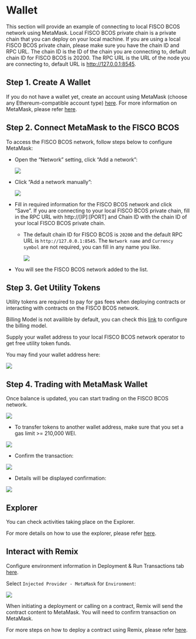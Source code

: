 # Wallet

This section will provide an example of connecting to local FISCO BCOS network using MetaMask. Local FISCO BCOS private chain is a private chain that you can deploy on your local machine. If you are using a local FISCO BCOS private chain, please make sure you have the chain ID and RPC URL. The chain ID is the ID of the chain you are connecting to, default chain ID for FISCO BCOS is 20200. The RPC URL is the URL of the node you are connecting to, default URL is http://127.0.0.1:8545.

## Step 1. Create A Wallet

If you do not have a wallet yet, create an account using MetaMask (choose any Ethereum-compatible account type) [here](https://metamask.io/download/). For more information on MetaMask, please refer [here](https://docs.metamask.io/).

## Step 2. Connect MetaMask to the FISCO BCOS

To access the FISCO BCOS network, follow steps below to configure MetaMask:

- Open the “Network” setting, click “Add a network”:

    ![](../_static/developer/connect_1.png)

- Click “Add a network manually”:

    ![](../_static/developer/connect_2.png)

- Fill in required information for the FISCO BCOS network and click “Save”. If you are connecting to your local FISCO BCOS private chain, fill in the RPC URL with http://[IP]:[PORT] and Chain ID with the chain ID of your local FISCO BCOS private chain.
  - The default chain ID for FISCO BCOS is `20200` and the default RPC URL is `http://127.0.0.1:8545`. The `Network name` and `Currency symbol` are not required, you can fill in any name you like.

    ![](../_static/developer/connect_3.png)

- You will see the FISCO BCOS network added to the list.

## Step 3. Get Utility Tokens

Utility tokens are required to pay for gas fees when deploying contracts or interacting with contracts on the FISCO BCOS network.

Billing Model is not availible by default, you can check this [link](./management.md) to configure the billing model.

Supply your wallet address to your local FISCO BCOS network operator to get free utility token funds.

You may find your wallet address here:

![](../_static/developer/wallet_address.png)

## Step 4. Trading with MetaMask Wallet

Once balance is updated, you can start trading on the FISCO BCOS network.

![](../_static/developer/updated_balance.png)

- To transfer tokens to another wallet address, make sure that you set a gas limit >= 210,000 WEI.

![](../_static/developer/transfer.png)

- Confirm the transaction:

![](../_static/developer/transfer_confirm.png)

- Details will be displayed confirmation:

![](../_static/developer/transaction_info.png)

## Explorer

You can check activities taking place on the Explorer.

For more details on how to use the explorer, please refer [here](./explorer_usage.md).

## Interact with Remix

Configure environment information in Deployment & Run Transactions tab [here](https://remix.ethereum.org/).

Select `Injected Provider - MetaMask` for `Environment`:

![](../_static/developer/remix_config.png)

When initiating a deployment or calling on a contract, Remix will send the contract content to MetaMask. You will need to confirm transaction on MetaMask.

For more steps on how to deploy a contract using Remix, please refer [here](./remix_usage.md).
